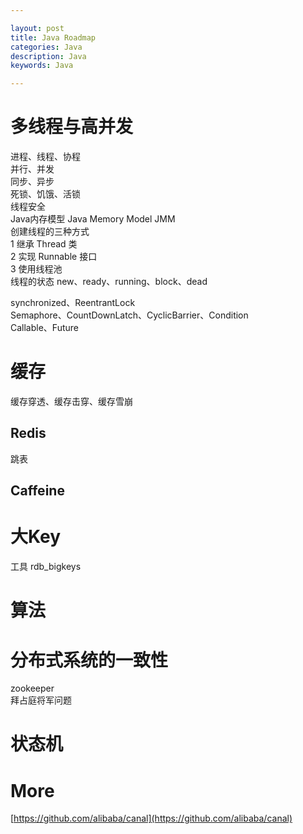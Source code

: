 ```yaml
---

layout: post
title: Java Roadmap
categories: Java
description: Java
keywords: Java

---
```


# 多线程与高并发
进程、线程、协程  
并行、并发  
同步、异步  
死锁、饥饿、活锁  
线程安全  
Java内存模型 Java Memory Model JMM  
创建线程的三种方式  
1 继承 Thread 类  
2 实现 Runnable 接口  
3 使用线程池  
线程的状态 new、ready、running、block、dead  

synchronized、ReentrantLock  
Semaphore、CountDownLatch、CyclicBarrier、Condition  
Callable、Future  


# 缓存
缓存穿透、缓存击穿、缓存雪崩  
## Redis
跳表  

## Caffeine

# 大Key
工具 rdb_bigkeys  

# 算法

# 分布式系统的一致性
zookeeper  
拜占庭将军问题  

# 状态机

# More
[https://github.com/alibaba/canal](https://github.com/alibaba/canal)